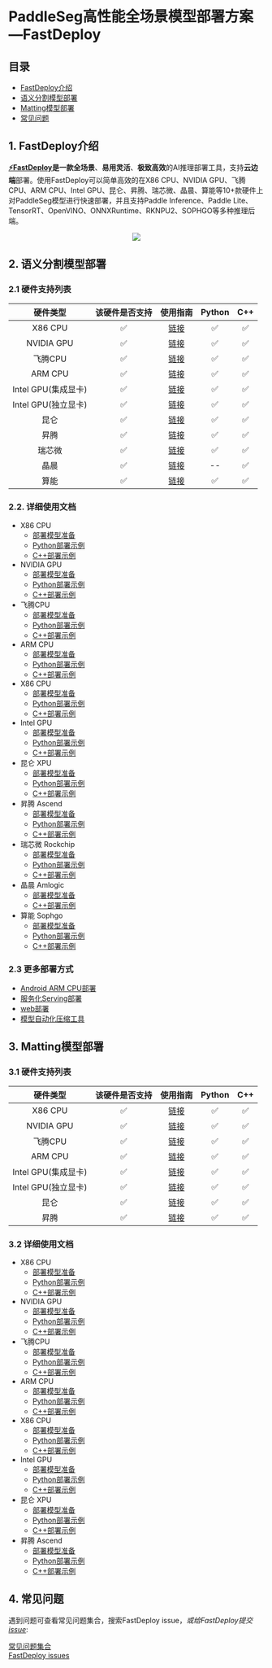 # PaddleSeg高性能全场景模型部署方案—FastDeploy

## 目录  
- [FastDeploy介绍](#FastDeploy介绍)  
- [语义分割模型部署](#语义分割模型部署)  
- [Matting模型部署](#Matting模型部署)  
- [常见问题](#常见问题)  

## 1. FastDeploy介绍
<div id="FastDeploy介绍"></div>  

**[⚡️FastDeploy](https://github.com/PaddlePaddle/FastDeploy)**是一款**全场景**、**易用灵活**、**极致高效**的AI推理部署工具，支持**云边端**部署。使用FastDeploy可以简单高效的在X86 CPU、NVIDIA GPU、飞腾CPU、ARM CPU、Intel GPU、昆仑、昇腾、瑞芯微、晶晨、算能等10+款硬件上对PaddleSeg模型进行快速部署，并且支持Paddle Inference、Paddle Lite、TensorRT、OpenVINO、ONNXRuntime、RKNPU2、SOPHGO等多种推理后端。

<div align="center">
    
<img src="https://user-images.githubusercontent.com/31974251/219546373-c02f24b7-2222-4ad4-9b43-42b8122b898f.png" >
    
</div>  

## 2. 语义分割模型部署  
<div id="语义分割模型部署"></div>  

### 2.1 硬件支持列表

|硬件类型|该硬件是否支持|使用指南|Python|C++|
|:---:|:---:|:---:|:---:|:---:|
|X86 CPU|✅|[链接](semantic_segmentation/cpu-gpu)|✅|✅|
|NVIDIA GPU|✅|[链接](semantic_segmentation/cpu-gpu)|✅|✅| 
|飞腾CPU|✅|[链接](semantic_segmentation/cpu-gpu)|✅|✅|
|ARM CPU|✅|[链接](semantic_segmentation/cpu-gpu)|✅|✅| 
|Intel GPU(集成显卡)|✅|[链接](semantic_segmentation/cpu-gpu)|✅|✅|  
|Intel GPU(独立显卡)|✅|[链接](semantic_segmentation/cpu-gpu)|✅|✅|    
|昆仑|✅|[链接](semantic_segmentation/kunlun)|✅|✅|
|昇腾|✅|[链接](semantic_segmentation/ascend)|✅|✅|
|瑞芯微|✅|[链接](semantic_segmentation/rockchip)|✅|✅|  
|晶晨|✅|[链接](semantic_segmentation/amlogic)|--|✅|✅|      
|算能|✅|[链接](semantic_segmentation/sophgo)|✅|✅|     

### 2.2. 详细使用文档
- X86 CPU
  - [部署模型准备](semantic_segmentation/cpu-gpu)  
  - [Python部署示例](semantic_segmentation/cpu-gpu/python/) 
  - [C++部署示例](semantic_segmentation/cpu-gpu/cpp/)
- NVIDIA GPU
  - [部署模型准备](semantic_segmentation/cpu-gpu)  
  - [Python部署示例](semantic_segmentation/cpu-gpu/python/) 
  - [C++部署示例](semantic_segmentation/cpu-gpu/cpp/)
- 飞腾CPU
  - [部署模型准备](semantic_segmentation/cpu-gpu)  
  - [Python部署示例](semantic_segmentation/cpu-gpu/python/) 
  - [C++部署示例](semantic_segmentation/cpu-gpu/cpp/)
- ARM CPU
  - [部署模型准备](semantic_segmentation/cpu-gpu)  
  - [Python部署示例](semantic_segmentation/cpu-gpu/python/) 
  - [C++部署示例](semantic_segmentation/cpu-gpu/cpp/)
- X86 CPU
  - [部署模型准备](semantic_segmentation/cpu-gpu)  
  - [Python部署示例](semantic_segmentation/cpu-gpu/python/) 
  - [C++部署示例](semantic_segmentation/cpu-gpu/cpp/)
- Intel GPU
  - [部署模型准备](semantic_segmentation/cpu-gpu)  
  - [Python部署示例](semantic_segmentation/cpu-gpu/python/) 
  - [C++部署示例](semantic_segmentation/cpu-gpu/cpp/)
- 昆仑 XPU
  - [部署模型准备](semantic_segmentation/kunlun)  
  - [Python部署示例](semantic_segmentation/kunlun/python/) 
  - [C++部署示例](semantic_segmentation/kunlun/cpp/)
- 昇腾 Ascend
  - [部署模型准备](semantic_segmentation/ascend)  
  - [Python部署示例](semantic_segmentation/ascend/python/) 
  - [C++部署示例](semantic_segmentation/ascend/cpp/)
- 瑞芯微 Rockchip
  - [部署模型准备](semantic_segmentation/rockchip/)  
  - [Python部署示例](semantic_segmentation/rockchip/rknpu2/) 
  - [C++部署示例](semantic_segmentation/rockchip/rknpu2/)
- 晶晨 Amlogic
  - [部署模型准备](semantic_segmentation/amlogic/a311d/)  
  - [C++部署示例](semantic_segmentation/amlogic/a311d/cpp/)    
- 算能 Sophgo
  - [部署模型准备](semantic_segmentation/sophgo/)  
  - [Python部署示例](semantic_segmentation/sophgo/python/) 
  - [C++部署示例](semantic_segmentation/sophgo/cpp/)  

### 2.3 更多部署方式

- [Android ARM CPU部署](semantic_segmentation/android)  
- [服务化Serving部署](semantic_segmentation/serving)  
- [web部署](semantic_segmentation/web)  
- [模型自动化压缩工具](semantic_segmentation/quantize)

## 3. Matting模型部署  
<div id="Matting模型部署"></div> 

### 3.1 硬件支持列表

|硬件类型|该硬件是否支持|使用指南|Python|C++|  
|:---:|:---:|:---:|:---:|:---:|   
|X86 CPU|✅|[链接](matting/cpu-gpu)|✅|✅|     
|NVIDIA GPU|✅|[链接](matting/cpu-gpu)|✅|✅|     
|飞腾CPU|✅|[链接](matting/cpu-gpu)|✅|✅|     
|ARM CPU|✅|[链接](matting/cpu-gpu)|✅|✅|     
|Intel GPU(集成显卡)|✅|[链接](matting/cpu-gpu)|✅|✅|     
|Intel GPU(独立显卡)|✅|[链接](matting/cpu-gpu)|✅|✅|    
|昆仑|✅|[链接](matting/kunlun)|✅|✅|     
|昇腾|✅|[链接](matting/ascend)|✅|✅|     

### 3.2 详细使用文档
- X86 CPU
  - [部署模型准备](matting/cpu-gpu)  
  - [Python部署示例](matting/cpu-gpu/python/) 
  - [C++部署示例](matting/cpu-gpu/cpp/)
- NVIDIA GPU
  - [部署模型准备](matting/cpu-gpu)  
  - [Python部署示例](matting/cpu-gpu/python/) 
  - [C++部署示例](matting/cpu-gpu/cpp/)
- 飞腾CPU
  - [部署模型准备](matting/cpu-gpu)  
  - [Python部署示例](matting/cpu-gpu/python/) 
  - [C++部署示例](matting/cpu-gpu/cpp/)
- ARM CPU
  - [部署模型准备](matting/cpu-gpu)  
  - [Python部署示例](matting/cpu-gpu/python/) 
  - [C++部署示例](matting/cpu-gpu/cpp/)
- X86 CPU
  - [部署模型准备](matting/cpu-gpu)  
  - [Python部署示例](matting/cpu-gpu/python/) 
  - [C++部署示例](matting/cpu-gpu/cpp/)
- Intel GPU
  - [部署模型准备](matting/cpu-gpu)  
  - [Python部署示例](matting/cpu-gpu/python/) 
  - [C++部署示例](cpu-gpu/cpp/)
- 昆仑 XPU
  - [部署模型准备](matting/kunlun)  
  - [Python部署示例](matting/kunlun/README.md) 
  - [C++部署示例](matting/kunlun/README.md)
- 昇腾 Ascend
  - [部署模型准备](matting/ascend)  
  - [Python部署示例](matting/ascend/README.md) 
  - [C++部署示例](matting/ascend/README.md)

## 4. 常见问题
<div id="常见问题"></div>   

遇到问题可查看常见问题集合，搜索FastDeploy issue，*或给FastDeploy提交[issue](https://github.com/PaddlePaddle/FastDeploy/issues)*:

[常见问题集合](https://github.com/PaddlePaddle/FastDeploy/tree/develop/docs/cn/faq)  
[FastDeploy issues](https://github.com/PaddlePaddle/FastDeploy/issues)  
